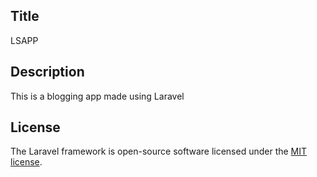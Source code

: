 ## Title
LSAPP

## Description
This is a blogging app made using Laravel

## License

The Laravel framework is open-source software licensed under the [MIT license](https://opensource.org/licenses/MIT).
